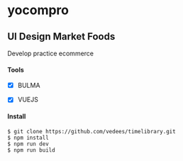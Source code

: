 # yocompro
## UI Design Market Foods
Develop practice ecommerce


#### Tools

- [x] BULMA
- [x] VUEJS


#### Install
```
$ git clone https://github.com/vedees/timelibrary.git
$ npm install
$ npm run dev
$ npm run build
```
